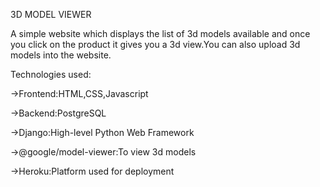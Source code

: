 3D MODEL VIEWER

A simple website which displays the list of 3d models available and once you click on the product it gives you a 3d view.You can also upload 3d models into the website.

Technologies used:

->Frontend:HTML,CSS,Javascript

->Backend:PostgreSQL

->Django:High-level Python Web Framework

->@google/model-viewer:To view 3d models

->Heroku:Platform used for deployment


